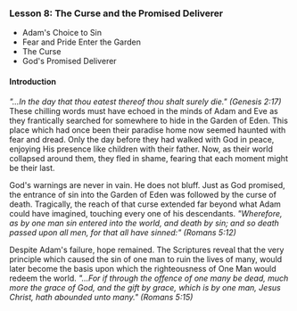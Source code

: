 ### Lesson 8: The Curse and the Promised Deliverer

* Adam's Choice to Sin* Fear and Pride Enter the Garden* The Curse* God's Promised Deliverer

#### Introduction

*"…In the day that thou eatest thereof thou shalt surely die." (Genesis 2:17)* These chilling words must have echoed in the minds of Adam and Eve as they frantically searched for somewhere to hide in the Garden of Eden. This place which had once been their paradise home now seemed haunted with fear and dread. Only the day before they had walked with God in peace, enjoying His presence like children with their father. Now, as their world collapsed around them, they fled in shame, fearing that each moment might be their last.
God's warnings are never in vain. He does not bluff. Just as God promised, the entrance of sin into the Garden of Eden was followed by the curse of death. Tragically, the reach of that curse extended far beyond what Adam could have imagined, touching every one of his descendants. *"Wherefore, as by one man sin entered into the world, and death by sin; and so death passed upon all men, for that all have sinned:" (Romans 5:12)*
Despite Adam's failure, hope remained. The Scriptures reveal that the very principle which caused the sin of one man to ruin the lives of many, would later become the basis upon which the righteousness of One Man would redeem the world. *"…For if through the offence of one many be dead, much more the grace of God, and the gift by grace, which is by one man, Jesus Christ, hath abounded unto many." (Romans 5:15)*